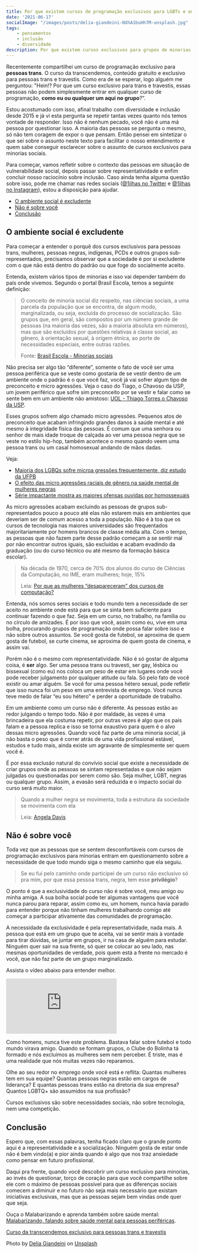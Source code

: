 ```yaml
---
title: Por que existem cursos de programação exclusivos para LGBTs e outras minorias?
date: '2021-06-17'
socialImage: "/images/posts/delia-giandeini-NXhA1buHh7M-unsplash.jpg"
tags:
    - pensamentos
    - inclusão
    - diversidade
description: Por que existem cursos exclusivos para grupos de minorias como pessoas trans, travestis, negras, mulheres, PCDs? Por que essas pessoas não podem fazer um curso como qualquer outro?
---
```


Recentemente compartilhei um curso de programação exclusivo para **pessoas trans**. O curso da transcendemos, conteúdo gratuito e exclusivo para pessoas trans e travestis. Como era de se esperar, logo alguém me perguntou: "Hein!? Por que um curso exclusivo para trans e travestis, essas pessoas não podem simplesmente entrar em qualquer curso de programação, **como eu ou qualquer um aqui no grupo**?”.

Estou acostumado com isso, afinal trabalho com diversidade e inclusão desde 2015 e já vi esta pergunta se repetir tantas vezes quanto nós temos vontade de responder. Isso não é nenhum pecado, você não é uma má pessoa por questionar isso. A maioria das pessoas se pergunta o mesmo, só não tem coragem de expor o que pensam. Então pensei em sintetizar o que sei sobre o assunto neste texto para facilitar o nosso entendimento e quem sabe conseguir esclarecer sobre o assunto de cursos exclusivos para minorias sociais.

Para começar, vamos refletir sobre o contexto das pessoas em situação de vulnerabilidade social, depois passar sobre representatividade e enfim concluir nosso raciocínio sobre inclusão. Caso ainda tenha alguma questão sobre isso, pode me chamar nas redes sociais ([@1ilhas no Twitter](https://twitter.com/1ilhas) e [@1ilhas no Instagram](https://www.instagram.com/1ilhas/)), estou a disposição para ajudar.

<!-- vscode-markdown-toc -->
* [O ambiente social é excludente](#Oambientesocialexcludente)
* [Não é sobre você](#Nosobrevoc)
* [Conclusão](#Concluso)

<!-- vscode-markdown-toc-config
	numbering=false
	autoSave=true
	/vscode-markdown-toc-config -->
<!-- /vscode-markdown-toc -->

## <a name='Oambientesocialexcludente'></a>O ambiente social é excludente

Para começar a entender o porquê dos cursos exclusivos para pessoas trans, mulheres, pessoas negras, indígenas, PCDs e outros grupos sub-representados, precisamos observar que a sociedade é por si excludente com o que não está dentro do padrão ou que foge do socialmente aceito. 

Entenda, existem vários tipos de minorias e isso vai depender também do país onde vivemos. Segundo o portal Brasil Escola, temos a seguinte definição:

> O conceito de minoria social diz respeito, nas ciências sociais, a uma parcela da população que se encontra, de algum modo, marginalizada, ou seja, excluída do processo de socialização. São grupos que, em geral, são compostos por um número grande de pessoas (na maioria das vezes, são a maioria absoluta em números), mas que são excluídos por questões relativas à classe social, ao gênero, à orientação sexual, à origem étnica, ao porte de necessidades especiais, entre outras razões.
> 
> Fonte: [Brasil Escola - Minorias sociais](https://brasilescola.uol.com.br/sociologia/minorias-sociais.htm)

Não precisa ser algo tão “diferente”, somente o fato de você ser uma pessoa periférica que se veste como gostaria de se vestir dentro de um ambiente onde o padrão é o que você faz, você já vai sofrer algum tipo de preconceito e micro agressões. Veja o caso do Tiago, o Chavoso da USP, um jovem periférico que sofre sim preconceito por se vestir e falar como se sente bem em um ambiente não amistoso: [UOL - Thiago Torres o Chavoso da USP](https://www.uol.com.br/ecoa/ultimas-noticias/2020/09/28/chavoso-da-usp-quero-que-a-periferia-possa-seguir-trajetoria-que-quiser.htm).

Esses grupos sofrem algo chamado micro agressões. Pequenos atos de preconceito que acabam infringindo grandes danos à saúde mental e até mesmo à integridade física das pessoas. É comum que uma senhora ou senhor de mais idade troque de calçada ao ver uma pessoa negra que se veste no estilo hip-hop, também acontece o mesmo quando veem uma pessoa trans ou um casal homosexual andando de mãos dadas. 

Veja:

- [Maioria dos LGBQs sofre microa gressões frequentemente, diz estudo da UFPB](https://www.ufpb.br/ufpb/contents/noticias/maior-parte-dos-lgbqs-sofre-microagressoes-frequentemente-diz-estudo-da-ufpb)
- [O efeito das micro agressões raciais de gênero na saúde mental
de mulheres negras](https://www.scielo.br/j/csc/a/rZVyRBJ5p7ytGxYj3GyxPXN/?lang=pt&format=pdf)
- [Série impactante mostra as maiores ofensas ouvidas por homossexuais](https://www.hypeness.com.br/2015/03/serie-impactante-mostra-as-maiores-ofensas-ouvidas-por-homossexuais/)

As micro agressões acabam excluindo as pessoas de grupos sub-representados pouco a pouco até elas não estarem mais em ambientes que deveriam ser de comum acesso a toda a população. Não é à toa que os cursos de tecnologia nas maiores universidades são frequentados majoritariamente por homens brancos de classe média alta. Com o tempo, as pessoas que não fazem parte desse padrão começam a se sentir mal por não encontrar outros iguais, são excluídas e acabam evadindo da graduação (ou do curso técnico ou até mesmo da formação básica escolar).

> Na década de 1970, cerca de 70% dos alunos do curso de Ciências da Computação, no IME, eram mulheres; hoje, 15%
>  
> Leia: [Por que as mulheres “desapareceram” dos cursos de computação?](https://jornal.usp.br/universidade/por-que-as-mulheres-desapareceram-dos-cursos-de-computacao/)

Entenda, nós somos seres sociais e todo mundo tem a necessidade de ser aceito no ambiente onde está para que se sinta bem suficiente para continuar fazendo o que faz. Seja em um curso, no trabalho, na família ou no círculo de amizades. É por isso que você, assim como eu, vive em uma bolha, procurando grupos de programação onde possa falar sobre isso e não sobre outros assuntos. Se você gosta de futebol, se aproxima de quem gosta de futebol, se curte cinema, se aproxima de quem gosta de cinema, e assim vai.

Porém não é o mesmo com representatividade. Não é só gostar de alguma coisa, é **ser** algo. Ser uma pessoa trans ou travesti, ser gay, lésbica ou bissexual (como eu) nos coloca um peso de estar em lugares onde você pode receber julgamento por qualquer atitude ou fala. Só pelo fato de você existir ou amar alguém. Se você for uma pessoa hétero sexual, pode refletir que isso nunca foi um peso em uma entrevista de emprego. Você nunca teve medo de falar “eu sou hétero” e perder a oportunidade de trabalho.

Em um ambiente como um curso não é diferente. As pessoas estão ao redor julgando o tempo todo. Não é por maldade, às vezes é uma brincadeira que ela costuma repetir, por outras vezes é algo que os pais falam e a pessoa replica e isso se torna exaustivo para quem é o alvo dessas micro agressões.  Quando você faz parte de uma minoria social, já não basta o peso que é correr atrás de uma vida profissional estável, estudos e tudo mais, ainda existe um agravante de simplesmente ser quem você é.

É por essa exclusão natural do convívio social que existe a necessidade de criar grupos onde as pessoas se sintam representadas e que não sejam julgadas ou questionadas por serem como são. Seja mulher, LGBT, negras ou qualquer grupo. Assim, a evasão será reduzida e o impacto social do curso será muito maior.

> Quando a mulher negra se movimenta, toda a estrutura da sociedade se movimenta com ela
>
> Leia: [Angela Davis](https://amzn.to/3wzQ4RY)

## <a name='Nosobrevoc'></a>Não é sobre você

Toda vez que as pessoas que se sentem desconfortáveis com cursos de programação exclusivos para minorias entram em questionamento sobre a necessidade de que todo mundo siga o mesmo caminho que ela seguiu.

> Se eu fui pelo caminho onde participei de um curso não exclusivo só pra mim, por que essa pessoa trans, negra, tem esse **privilégio**? 

O ponto é que a exclusividade do curso não é sobre você, meu amigo ou minha amiga. A sua bolha social pode ter algumas vantagens que você nunca parou para reparar, assim como eu, um homem, nunca havia parado para entender porque não tinham mulheres trabalhando comigo até começar a participar ativamente das comunidades de programação.

A necessidade da exclusividade é pela representatividade, nada mais. A pessoa que está em um grupo que te aceita, vai se sentir mais à vontade para tirar dúvidas, se juntar em grupos, ir na casa de alguém para estudar. Ninguém quer sair na sua frente, só quer se colocar ao seu lado, nas mesmas oportunidades de verdade, pois quem está a frente no mercado é você, que não faz parte de um grupo marginalizado.

Assista o vídeo abaixo para entender melhor.

<iframe src="https://www.youtube.com/embed/1gHjBTM3ekk" title="YouTube video player" frameborder="0" allow="accelerometer; autoplay; clipboard-write; encrypted-media; gyroscope; picture-in-picture" allowfullscreen></iframe>


Como homens, nunca tive este problema. Bastava falar sobre futebol e todo mundo virava amigo. Quando se formam grupos, o Clube do Bolinha tá formado e nós excluímos as mulheres sem nem perceber. É triste, mas é uma realidade que nós muitas vezes não reparamos.

Olhe ao seu redor no emprego onde você está e reflita: Quantas mulheres tem em sua equipe? Quantas pessoas negras estão em cargos de liderança? E quantas pessoas trans estão na diretoria da sua empresa? Quantos LGBTQ+ são assumidos na sua profissão?

Cursos exclusivos são sobre necessidades sociais, não sobre tecnologia, nem uma competição.

## <a name='Concluso'></a>Conclusão

Espero que, com essas palavras, tenha ficado claro que o grande ponto aqui é a representatividade e a socialização. Ninguém gosta de estar onde não é bem vindo(a) e pior ainda quando é algo que nos traz ansiedade como pensar em futuro profissional.

Daqui pra frente, quando você descobrir um curso exclusivo para minorias, ao invés de questionar, torço de coração para que você compartilhe sobre ele com o máximo de pessoas possível para que as diferenças sociais comecem a diminuir e no futuro não seja mais necessário que existam iniciativas exclusivas, mas que as pessoas sejam bem vindas onde quer que seja.

Ouça o Malabarizando e aprenda também sobre saúde mental: [Malabarizando, falando sobre saúde mental para pessoas periféricas](https://open.spotify.com/show/2fVVWxrvkaNg0HNDFookzc).

[Curso da transcendemos exclusivo para pessoas trans e travestis](https://comuto.transcendemos.com.br/programacao-para-pessoas-trans)

Photo by <a href="https://unsplash.com/@dels?utm_source=unsplash&utm_medium=referral&utm_content=creditCopyText">Delia Giandeini</a> on <a href="https://unsplash.com/s/photos/lgbt?utm_source=unsplash&utm_medium=referral&utm_content=creditCopyText">Unsplash</a>
  
